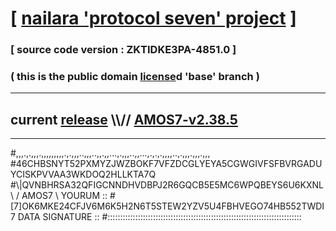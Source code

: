 
# [ [nailara 'protocol seven' project](http://nailara.network/) ]

### [ source code version : ZKTIDKE3PA-4851.0 ]

### ( this is the public domain [license](../license)d 'base' branch )
---
## current [release](https://github.com/nailara-technologies/protocol-7/releases) \\\\// [AMOS7-v2.38.5](https://github.com/nailara-technologies/protocol-7/releases/tag/AMOS7-v2.38.5)
---

#,,,.,.,,,.,,,,,,,,,.,.,,,..,,,..,,.,,...,.,,,..,,...,.,.,.,,,,..,.,,,.,,,.,,,
#46CHBSNYT52PXMYZJWZBOKF7VFZDCGLYEYA5CGWGIVFSFBVRGADUYCISKPVVAA3WKDOQ2HLLKTA7Q
#\\\|QVNBHRSA32QFIGCNNDHVDBPJ2R6GQCB5E5MC6WPQBEYS6U6KXNL \ / AMOS7 \ YOURUM ::
#\[7]OK6MKE24CFJV6M6K5H2N6T5STEW2YZV5U4FBHVEGO74HB552TWDI 7  DATA SIGNATURE ::
#:::::::::::::::::::::::::::::::::::::::::::::::::::::::::::::::::::::::::::::
